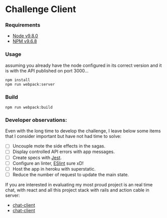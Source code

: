 # Challenge Client


### Requirements
- [Node v9.8.0](https://nodejs.org/en/blog/release/v9.8.0/)
- [NPM v9.6.8](https://www.npmjs.com/package/npm/v/5.6.0)

### Usage
assuming you already have the node configured in its correct version and
it is with the API published on port 3000...
````
npm install
npm run webpack:server
````
### Build
````
npm run webpack:build
````
### Developer observations:
Even with the long time to develop the challenge, I leave below some items that
I consider important but have not had time to solve:
- [ ] Uncouple mote the side effects in the sagas.
- [ ] Display controlled API errors with app messages.
- [ ] Create specs with [Jest](https://jestjs.io/).
- [ ] Configure an linter, [ESlint](https://eslint.org/) sure xD!
- [ ] Host the app in heroku with superstatic.
- [ ] Reduce the number of request to update the main state.

If you are interested in evaluating my most proud project is an real time chat,
with react and all this project stack with rails and action cable in server:

- [chat-client](https://github.com/tunnes/chat-client)
- [chat-client](https://github.com/tunnes/chat-server)